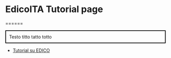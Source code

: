 # EdicoITA Tutorial page
======

<p style="padding: 10px; border: 2px solid black;">Testo titto tatto totto</p>

- [Tutorial su EDICO](tutorials/index.md)
